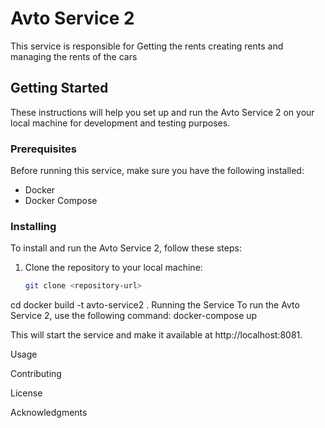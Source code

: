 # Avto Service 2

This service is responsible for Getting the rents creating rents and managing the rents of the cars

## Getting Started

These instructions will help you set up and run the Avto Service 2 on your local machine for development and testing purposes.

### Prerequisites

Before running this service, make sure you have the following installed:

- Docker
- Docker Compose

### Installing

To install and run the Avto Service 2, follow these steps:

1. Clone the repository to your local machine:

   ```bash
   git clone <repository-url>


cd <project-directory>
docker build -t avto-service2 .
Running the Service
To run the Avto Service 2, use the following command:
docker-compose up

This will start the service and make it available at http://localhost:8081.

Usage


Contributing

License

Acknowledgments
